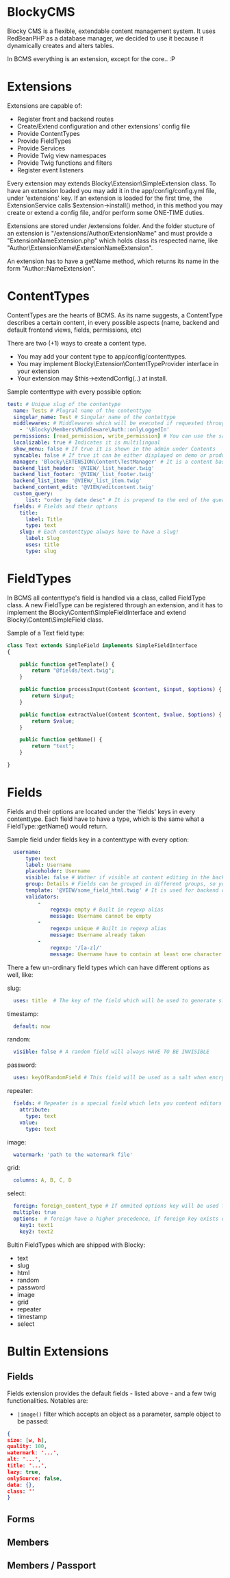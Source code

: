 # BlockyCMS
Blocky CMS is a flexible, extendable content management system.
It uses RedBeanPHP as a database manager, we decided to use it because it dynamically creates and alters tables.

In BCMS everything is an extension, except for the core.. :P

# Extensions
Extensions are capable of:
- Register front and backend routes
- Create/Extend configuration and other extensions' config file
- Provide ContentTypes
- Provide FieldTypes
- Provide Services
- Provide Twig view namespaces
- Provide Twig functions and filters
- Register event listeners

Every extension may extends Blocky\Extension\SimpleExtension class.
To have an extension loaded you may add it in the app/config/config.yml file, under 'extensions' key.
If an extension is loaded for the first time, the ExtensionService calls $extension->install() method, in this method you may create or extend a config file, and/or perform some ONE-TIME duties.

Extensions are stored under /extensions folder. And the folder stucture of an extension is "/extensions/Author/ExtensionName" and must provide a "ExtensionNameExtension.php" which holds class its respected name, like "Author\ExtensionName\ExtensionNameExtension".

An extension has to have a getName method, which returns its name in the form "Author::NameExtension".

# ContentTypes
ContentTypes are the hearts of BCMS. As its name suggests, a ContentType describes a certain content, in every possible aspects (name, backend and default frontend views, fields, permissions, etc)

There are two (+1) ways to create a content type.
- You may add your content type to app/config/contenttypes.
- You may implement Blocky\Extension\ContentTypeProvider interface in your extension
- Your extension may $this->extendConfig(..) at install.

Sample contenttype with every possible option:
```yaml
test: # Unique slug of the contentype
  name: Tests # Plugral name of the contenttype
  singular_name: Test # Singular name of the contettype
  middlewares: # Middlewares which will be executed if requested throught Blocky\Frontend\Controller\FrontendController::record
    - '\Blocky\Members\Middleware\Auth::onlyLoggedIn'
  permissions: [read_permission, write_permission] # You can use the same permission name through many contenttypes
  localizable: true # Indicates it is multilingual
  show_menu: false # If true it is shown in the admin under Contents
  syncable: false # If true it can be either displayed on demo or production or both sites (It is nice to think of as a 'preview' option)
  manager: 'Blocky\EXTENSION\Content\TestManager' # It is a content based class, which means each content in a contentlist have their own instance of the manager, the manager's respected method is called every once in a while when a content is being filled, saved, retrieved, and so on
  backend_list_header: '@VIEW/_list_header.twig'
  backend_list_footer: '@VIEW/_list_footer.twig'
  backend_list_item: '@VIEW/_list_item.twig'
  backend_content_edit: '@VIEW/editcontent.twig'
  custom_query:
      list: "order by date desc" # It is prepend to the end of the query when getContents is called from the admin lister
  fields: # Fields and their options
    title:
      label: Title
      type: text
    slug: # Each contenttype always have to have a slug!
      label: Slug
      uses: title
      type: slug
```
# FieldTypes

In BCMS all contenttype's field is handled via a class, called FieldType class. A new FieldType can be registered through an extension, and it has to implement the Blocky\Content\SimpleFieldInterface and extend Blocky\Content\SimpleField class.

Sample of a Text field type:
```php
class Text extends SimpleField implements SimpleFieldInterface
{

	public function getTemplate() {
		return "@fields/text.twig";
	}

	public function processInput(Content $content, $input, $options) {
		return $input;
	}

	public function extractValue(Content $content, $value, $options) {
		return $value;
	}

	public function getName() {
		return "text";
	}

} 
```

# Fields
Fields and their options are located under the 'fields' keys in every contenttype. Each field have to have a type, which is the same what a FieldType::getName() would return.

Sample field under fields key in a contenttype with every option:
```yaml
  username:
      type: text
      label: Username
      placeholder: Username
      visible: false # Wather if visible at content editing in the backend
      group: Details # Fields can be grouped in different groups, so you can organize them better
      template: '@VIEW/some_field_html.twig' # It is used for backend content editing field printing, if not provided the return of  the getTemplate() of field type will be used 
      validators:
          -
              regexp: empty # Built in regexp alias
              message: Username cannot be empty
          -
              regexp: unique # Built in regexp alias
              message: Username already taken
          -
              regexp: '/[a-z]/'
              message: Username have to contain at least one character
```

There a few un-ordinary field types which can have different options as well, like:

slug:
```yaml
  uses: title  # The key of the field which will be used to generate slug
```

timestamp:
```yaml
  default: now
```

random:
```yaml
  visible: false # A random field will always HAVE TO BE INVISIBLE
```

password:
```yaml
  uses: keyOfRandomField # This field will be used as a salt when encrypting the plain password
```

repeater:
```yaml
  fields: # Repeater is a special field which lets you content editors to repeat a certion section in a content. A field with type repeater always have a fields key which can be filled with fields just like the contenttype's fields key BUT you cannot use field fieldtype SLUG. Each repeatable field is called a section, and it can hold >= 0 elements in itself, which all have the fields represented under the fields keys. The elements in a repeateable section can be organized and sorted. 
    attribute:
      type: text
    value:
      type: text
```

image:
```yaml
  watermark: 'path to the watermark file'
```

grid:
```yaml
  columns: A, B, C, D
```

select:
```yaml
  foreign: foreign_content_type # If ommited options key will be used for options. The foreign contenttype have to have a field called title!
  multiple: true
  options:  # foreign have a higher precedence, if foreign key exists options will be ignored!
    key1: text1
    key2: text2
```

Bultin FieldTypes which are shipped with Blocky:
- text
- slug
- html
- random
- password
- image
- grid
- repeater
- timestamp
- select

# Bultin Extensions

## Fields

Fields extension provides the default fields - listed above - and a few twig functionalities. Notables are:
- ```|image()``` filter which accepts an object as a parameter, sample object to be passed: 
```json
{
size: [w, h],
quality: 100,
watermark: '...',
alt: '...',
title: '...',
lazy: true,
onlySource: false,
data: {},
class: ''
}
```

## Forms

## Members

## Members / Passport
